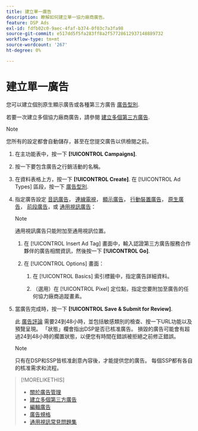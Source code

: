 ```yaml
---
title: 建立單一廣告
description: 瞭解如何建立單一協力廠商廣告。
feature: DSP Ads
exl-id: fdfb02c0-9aec-4faf-b374-0f03c7a3fa98
source-git-commit: e517dd5f5fa283ff8a2f57728612937148889732
workflow-type: tm+mt
source-wordcount: '267'
ht-degree: 0%

---
```


# 建立單一廣告

您可以建立個別原生顯示廣告或各種第三方廣告 [廣告型別](ad-about.md#ad-types).

若要一次建立多個協力廠商廣告，請參閱 [建立多個第三方廣告](ad-create-multiple.md).

>[!NOTE]
>
>您所有的設定都會自動儲存，甚至在您提交廣告以供檢閱之前。

1. 在主功能表中，按一下 **[!UICONTROL Campaigns]**.

1. 按一下要包含廣告之行銷活動的名稱。

1. 在資料表格上方，按一下 **[!UICONTROL Create]**. 在 [!UICONTROL Ad Types] 區段，按一下 [廣告型別](ad-about.md#ad-types).

1. 指定廣告設定 [音訊廣告](ad-settings-audio.md)， [連線電視](ad-settings-connected-tv.md)， [顯示廣告](ad-settings-display.md)， [行動裝置廣告](ad-settings-mobile.md)， [原生廣告](ad-settings-native.md)， [前段廣告](ad-settings-pre-roll.md)，或 [通用視訊廣告](ad-settings-universal-video.md)：

   >[!NOTE]
   >
   >通用視訊廣告只能附加至通用視訊位置。

   1. 在 [!UICONTROL Insert Ad Tag] 畫面中，輸入認證第三方廣告服務合作夥伴的廣告相關資訊，然後按一下 **[!UICONTROL Go]**.

   1. 在 [!UICONTROL Options] 畫面：

      1. 在 [!UICONTROL Basics] 索引標籤中，指定廣告詳細資料。

      1. （選用）在 [!UICONTROL Pixel] 定位點，指定您要附加至廣告的任何協力廠商追蹤畫素。

1. 當廣告完成時，按一下 **[!UICONTROL Save & Submit for Review]**.

   此 [廣告評論](ad-about.md) 需要24到48小時，並包括敏感類別的檢查、按一下URL功能以及預覽呈現。 「狀態」欄會指出DSP是否已核准廣告。 損毀的廣告可能會有超過24到48小時的擱置狀態，以便您有時間在錯誤被拒絕之前修正錯誤。

   >[!NOTE]
   >
   >只有在DSP和SSP皆核准創意內容後，才能提供您的廣告。 每個SSP都有各自的核准需求和流程。

>[!MORELIKETHIS]
>
>* [關於廣告管理](ad-about.md)
>* [建立多個第三方廣告](ad-create-multiple.md)
>* [編輯廣告](ad-edit.md)
>* [廣告規格](ad-specs.md)
>* [通用視訊常見問題集](/help/dsp/campaign-management/faq-universal-video.md)
